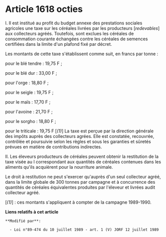 # Article 1618 octies

I. Il est institué au profit du budget annexe des prestations sociales agricoles une taxe sur les céréales livrées par les
producteurs [*redevables*] aux collecteurs agréés. Toutefois, sont exclues les céréales de consommation courante échangées
contre les céréales de semences certifiées dans la limite d'un plafond fixé par décret.

Les montants de cette taxe s'établissent comme suit, en francs par tonne :

pour le blé tendre : 19,75 F ;

pour le blé dur : 33,00 F ;

pour l'orge : 18,80 F ;

pour le seigle : 19,75 F ;

pour le maïs : 17,70 F ;

pour l'avoine : 21,70 F ;

pour le sorgho : 18,80 F ;

pour le triticale : 19,75 F [*(1)*]    La taxe est perçue par la direction générale des impôts auprès des collecteurs agrées.
Elle est constatée, recouvrée, contrôlée et poursuivie selon les règles et sous les garanties et sûretés prévues en matière
de contributions indirectes.

II. Les éleveurs producteurs de céréales peuvent obtenir la restitution de la taxe visée au I correspondant aux quantités de
céréales contenues dans les aliments qu'ils acquièrent pour la nourriture animale.

Le droit à restitution ne peut s'exercer qu'auprès d'un seul collecteur agréé, dans la limite globale de 300 tonnes par
campagne et à concurrence des quantités de céréales équivalentes produites par l'éleveur et livrées audit collecteur agréé.

[*(1)*] : ces montants s'appliquent à compter de la campagne 1989-1990.

**Liens relatifs à cet article**

	**Modifié par**:

	  - Loi n°89-474 du 10 juillet 1989 - art. 1 (V) JORF 12 juillet 1989
